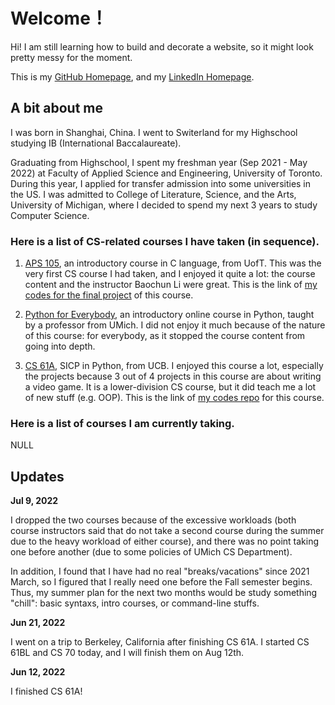 # Welcome！


Hi! I am still learning how to build and decorate a website, so it might look pretty messy for the moment.

This is my [GitHub Homepage](https://github.com/RZII), and my [LinkedIn Homepage](https://www.linkedin.com/in/hanxiang-zhang-472a26223/).

## A bit about me

I was born in Shanghai, China. I went to Switerland for my Highschool studying IB (International Baccalaureate).

Graduating from Highschool, I spent my freshman year (Sep 2021 - May 2022) at Faculty of Applied Science and Engineering, University of Toronto. During this year, I applied for transfer admission into some universities in the US. I was admitted to College of Literature, Science, and the Arts, University of Michigan, where I decided to spend my next 3 years to study Computer Science.


### Here is a list of CS-related courses I have taken (in sequence).

1. [APS 105](https://engineering.calendar.utoronto.ca/course/aps105h1), an introductory course in C language, from UofT. This was the very first CS course I had taken, and I enjoyed it quite a lot: the course content and the instructor Baochun Li were great. This is the link of [my codes for the final project](https://github.com/RZII/APS105-Lab9-Music-Library) of this course.

2. [Python for Everybody](https://www.py4e.com), an introductory online course in Python, taught by a professor from UMich. I did not enjoy it much because of the nature of this course: for everybody, as it stopped the course content from going into depth.

3. [CS 61A](https://inst.eecs.berkeley.edu/~cs61a/fa21/), SICP in Python, from UCB. I enjoyed this course a lot, especially the projects because 3 out of 4 projects in this course are about writing a video game.  It is a lower-division CS course, but it did teach me a lot of new stuff (e.g. OOP). This is the link of [my codes repo](https://github.com/RZII/CS61A-FA21) for this course.


### Here is a list of courses I am currently taking.

NULL


## Updates

**Jul 9, 2022**

I dropped the two courses because of the excessive workloads (both course instructors said that do not take a second course during the summer due to the heavy workload of either course), and there was no point taking one before another (due to some policies of UMich CS Department).

In addition, I found that I have had no real "breaks/vacations" since 2021 March, so I figured that I really need one before the Fall semester begins. Thus, my summer plan for the next two months would be study something "chill": basic syntaxs, intro courses, or command-line stuffs.

**Jun 21, 2022**

I went on a trip to Berkeley, California after finishing CS 61A. I started CS 61BL and CS 70 today, and I will finish them on Aug 12th.

**Jun 12, 2022**

I finished CS 61A!






